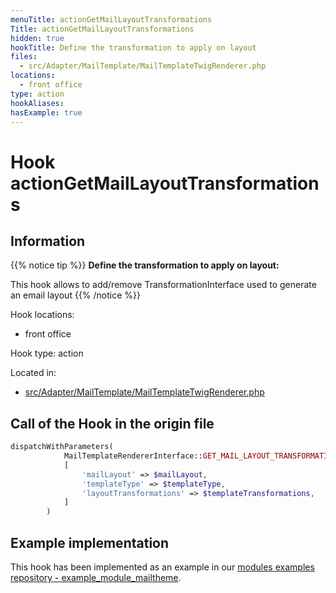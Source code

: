 ```yaml
---
menuTitle: actionGetMailLayoutTransformations
Title: actionGetMailLayoutTransformations
hidden: true
hookTitle: Define the transformation to apply on layout
files:
  - src/Adapter/MailTemplate/MailTemplateTwigRenderer.php
locations:
  - front office
type: action
hookAliases:
hasExample: true
---
```


# Hook actionGetMailLayoutTransformations

## Information

{{% notice tip %}}
**Define the transformation to apply on layout:** 

This hook allows to add/remove TransformationInterface used to generate an email layout
{{% /notice %}}

Hook locations: 
  - front office

Hook type: action

Located in: 
  - [src/Adapter/MailTemplate/MailTemplateTwigRenderer.php](https://github.com/PrestaShop/PrestaShop/blob/8.0.x/src/Adapter/MailTemplate/MailTemplateTwigRenderer.php)

## Call of the Hook in the origin file

```php
dispatchWithParameters(
            MailTemplateRendererInterface::GET_MAIL_LAYOUT_TRANSFORMATIONS,
            [
                'mailLayout' => $mailLayout,
                'templateType' => $templateType,
                'layoutTransformations' => $templateTransformations,
            ]
        )
```

## Example implementation

This hook has been implemented as an example in our [modules examples repository - example_module_mailtheme](https://github.com/PrestaShop/example-modules/blob/master/example_module_mailtheme).